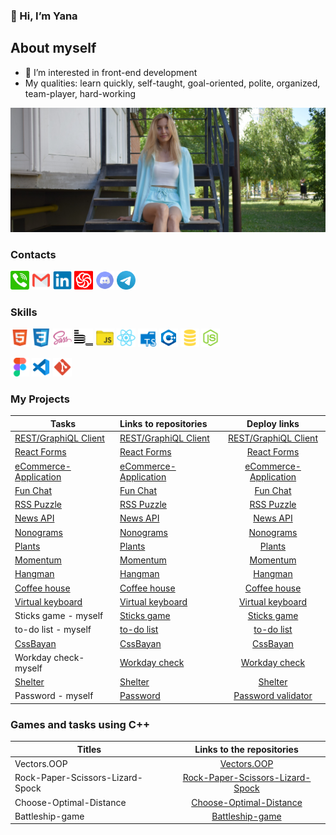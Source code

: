 
### 👋 Hi, I’m Yana

## About myself
-  👀 I’m interested in front-end development
- My qualities: learn quickly, self-taught, goal-oriented, polite, organized, team-player, hard-working
<img src="./img/logo/yanad.JPG" alt="my photo" width="900" height="340" style="max-width: 100%; height: auto;">

### Contacts
<a href="tel:+380992924988"><img alt="tel" width="30" src="./img/logo/1485482192-phone_78665.svg"></a>   <a href="mailto:cerahuk2023@gmail.com"><img alt="mail" width="30" src="./img/logo/4202011emailgmaillogomailsocialsocialmedia-115677_115624.svg"></a>  <a href="https://www.linkedin.com/in/yana-dyachok-06a384253/"><img alt="LinkedIn" width="30" src="./img/logo/linkedin_original_logo_icon_146435.svg"></a>  <a href="https://www.codewars.com/users/Dyachok"><img alt="Codewars" width="30" src="./img/logo/codewars-red.svg"></a>  <a href="https://discord.com/users/yana-dyachok#6659"><img alt="Discord" width="30" src="./img/logo/discord_101785.svg"></a>  <a href="https://t.me/yana_ins"><img alt="Telegram" width="30" src="./img/logo/telegram_logo_icon_147228.svg"></a>   

### Skills
<img alt="HTML5" width="30" src="./img/logo/file_type_html_icon_130541.svg">   <img alt="CSS3" width="30" src="./img/logo/css_original_logo_icon_146575.svg">  <img alt="SASS" width="30" src="./img/logo/sass_original_logo_icon_146350.svg">  <img alt="BEM" width="30" src="./img/logo/bem_logo_icon_247482.svg">  <img alt="JS" width="30" src="./img/logo/folder_js_icon_161291.svg">   <img alt="React" width="30" src="./img/logo/react_original_logo_icon_146374.svg">  <img alt="TS" width="30"  src="./img/logo/folder_type_typescript_icon_129815.svg">  <img alt="C++" width="30" src="./img/logo/icons8-c++.svg">  <img alt="SQL" width="30" src="./img/logo/file_type_sql_icon_130152.svg">  <img alt="node.js" width="30" src="./img/logo/file_type_node_icon_130301.svg">

<img alt="Figma" width="30" src="./img/logo/figma_logo_icon_170157.svg">  <img alt="VS" width="30" src="./img/logo/file_type_vscode_icon_130084.svg">  <img alt="Git" width="30" src="./img/logo/file_type_git_icon_130581.svg">

### My Projects 

 Tasks                    |       Links to repositories  | Deploy links 
--------------------------|:-------------------------------|:-----------------------:                                        | 
[REST/GraphiQL Client](https://github.com/rolling-scopes-school/tasks/blob/master/react/modules/tasks/final.md)| [REST/GraphiQL Client](https://github.com/Yana-Dyachok/rest-graphiql-app?tab=readme-ov-file)|[REST/GraphiQL Client](https://graphiql-app-undefineds-rss.vercel.app/)
[React Forms](https://github.com/rolling-scopes-school/tasks/blob/master/react/modules/tasks/forms.md)| [React Forms](https://github.com/Yana-Dyachok/React-2024Q3/tree/forms) | [React Forms](https://react-dyachok.netlify.app/)
[eCommerce-Application](https://github.com/rolling-scopes-school/tasks/tree/master/tasks/eCommerce-Application) | [eCommerce-Application](https://github.com/Yana-Dyachok/eCommerce-Application)| [eCommerce-Application](https://undefineds-rss-deploy.netlify.app/catalog)
[Fun Chat](https://github.com/rolling-scopes-school/tasks/blob/master/stage2/tasks/fun-chat/README.md) |[Fun Chat](https://github.com/Yana-Dyachok/JS-FE-2023Q4/tree/fun-chat) | [Fun Chat](https://yana-dyachok.github.io/JS-FE-2023Q4/fun-chat/)
[RSS Puzzle](https://github.com/rolling-scopes-school/tasks/tree/master/stage2/tasks/puzzle)                                                        | [RSS Puzzle](https://github.com/Yana-Dyachok/JS-FE-2023Q4/tree/rss_puzzle)      | [RSS Puzzle](https://yana-dyachok.github.io/JS-FE-2023Q4/rss-puzzle/)
[News API](https://github.com/rolling-scopes-school/tasks/blob/master/tasks/migration-newip-to-ts.md) |[News API](https://github.com/Yana-Dyachok/JS-FE-2023Q4/tree/news-api?tab=readme-ov-file)|[News API](https://yana-dyachok.github.io/JS-FE-2023Q4/news-api/)
[Nonograms](https://github.com/rolling-scopes-school/tasks/tree/master/tasks/nonograms)  |[Nonograms](https://github.com/Yana-Dyachok/JS-FE-2023Q4/tree/nonograms?tab=readme-ov-file)|[Nonograms](https://yana-dyachok.github.io/JS-FE-2023Q4/nonograms/)
[Plants](https://github.com/rolling-scopes-school/tasks/blob/master/tasks/plants/plants.md)                                  | [Plants](https://github.com/Yana-Dyachok/plants)       |   [Plants](https://yana-dyachok.github.io/plants/)
[Momentum ](https://github.com/rolling-scopes-school/tasks/blob/master/tasks/momentum/momentum-stage1.md)                    | [Momentum ](https://github.com/Yana-Dyachok/momentum)      |   [Momentum](https://yana-dyachok.github.io/momentum/src/index.html)
[Hangman](https://github.com/rolling-scopes-school/tasks/tree/master/stage1/tasks/hangman)                                   |  [Hangman](https://github.com/Yana-Dyachok/hangman)     |   [Hangman](https://yana-dyachok.github.io/hangman/hangman/index.html)
[Coffee house](https://github.com/rolling-scopes-school/tasks/blob/master/tasks/coffee-house/coffee-house-week1.md)          | [Coffee house](https://github.com/Yana-Dyachok/coffee-house)  | [Coffee house](https://yana-dyachok.github.io/coffee-house/coffee-house/)
[Virtual keyboard](https://github.com/rolling-scopes-school/tasks/blob/master/tasks/virtual-keyboard/virtual-keyboard-en.md) | [Virtual keyboard](https://github.com/Yana-Dyachok/virtual-keyboard) | [Virtual keyboard](https://yana-dyachok.github.io/virtual-keyboard/keyboard/src/)
Sticks game - myself                                     |   [Sticks game](https://github.com/Yana-Dyachok/sticks-game?tab=readme-ov-file)| [Sticks game](https://yana-dyachok.github.io/sticks-game/sticks-game/) 
to-do list - myself | [to-do list](https://github.com/Yana-Dyachok/todo-list)| [to-do list](https://yana-dyachok.github.io/todo-list/todo-list/)
[CssBayan](https://github.com/DrDiman/CSS-Bayan-task)                                                                        | [CssBayan](https://github.com/Yana-Dyachok/cssBayan)  |[CssBayan](https://yana-dyachok.github.io/cssBayan/cssBayan/index.html)
Workday check-myself                                                     | [Workday check](https://github.com/Yana-Dyachok/workday-check)  |[Workday check](https://yana-dyachok.github.io/workday-check/)
[Shelter](https://github.com/rolling-scopes-school/tasks/blob/master/tasks/shelter/shelter.md)                               | [Shelter](https://github.com/Yana-Dyachok/shelter?tab=readme-ov-file)  |[Shelter](https://yana-dyachok.github.io/shelter/main/index.html)
Password - myself                                             |  [Password](https://github.com/Yana-Dyachok/password?tab=readme-ov-file) |[Password validator](https://yana-dyachok.github.io/password/)



### Games and tasks using C++
 Titles                          |   Links to the repositories
---------------------------------|:-----------------------:
Vectors.OOP                      |   [Vectors.OOP](https://github.com/Yana-Dyachok/Vectors.OOP)
Rock-Paper-Scissors-Lizard-Spock |   [Rock-Paper-Scissors-Lizard-Spock](https://github.com/Yana-Dyachok/Rock-Paper-Scissors-Lizard-Spock)
Choose-Optimal-Distance          |   [Choose-Optimal-Distance](https://github.com/Yana-Dyachok/Choose-Optimal-Distance)
Battleship-game                  |   [Battleship-game](https://github.com/Yana-Dyachok/Battleship-game)

